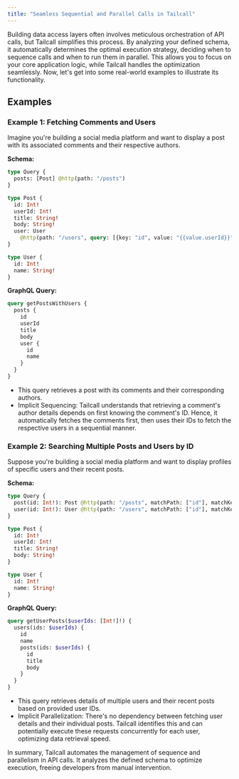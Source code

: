 ```yaml
---
title: "Seamless Sequential and Parallel Calls in Tailcall"
---
```


Building data access layers often involves meticulous orchestration of API calls, but Tailcall simplifies this process. By analyzing your defined schema, it automatically determines the optimal execution strategy, deciding when to sequence calls and when to run them in parallel. This allows you to focus on your core application logic, while Tailcall handles the optimization seamlessly. Now, let's get into some real-world examples to illustrate its functionality.

## Examples

### Example 1: Fetching Comments and Users

Imagine you're building a social media platform and want to display a post with its associated comments and their respective authors.

**Schema:**

```graphql
type Query {
  posts: [Post] @http(path: "/posts")
}

type Post {
  id: Int!
  userId: Int!
  title: String!
  body: String!
  user: User
    @http(path: "/users", query: [{key: "id", value: "{{value.userId}}"}], matchPath: ["id"], matchKey: "userId")
}

type User {
  id: Int!
  name: String!
}
```

**GraphQL Query:**

```graphql
query getPostsWithUsers {
  posts {
    id
    userId
    title
    body
    user {
      id
      name
    }
  }
}
```

- This query retrieves a post with its comments and their corresponding authors.
- Implicit Sequencing: Tailcall understands that retrieving a comment's author details depends on first knowing the comment's ID. Hence, it automatically fetches the comments first, then uses their IDs to fetch the respective users in a sequential manner.

### Example 2: Searching Multiple Posts and Users by ID

Suppose you're building a social media platform and want to display profiles of specific users and their recent posts.

**Schema:**

```graphql
type Query {
  post(id: Int!): Post @http(path: "/posts", matchPath: ["id"], matchKey: "id")
  user(id: Int!): User @http(path: "/users", matchPath: ["id"], matchKey: "id")
}

type Post {
  id: Int!
  userId: Int!
  title: String!
  body: String!
}

type User {
  id: Int!
  name: String!
}
```

**GraphQL Query:**

```graphql
query getUserPosts($userIds: [Int!]!) {
  users(ids: $userIds) {
    id
    name
    posts(ids: $userIds) {
      id
      title
      body
    }
  }
}
```

- This query retrieves details of multiple users and their recent posts based on provided user IDs.
- Implicit Parallelization: There's no dependency between fetching user details and their individual posts. Tailcall identifies this and can potentially execute these requests concurrently for each user, optimizing data retrieval speed.

In summary, Tailcall automates the management of sequence and parallelism in API calls. It analyzes the defined schema to optimize execution, freeing developers from manual intervention.
